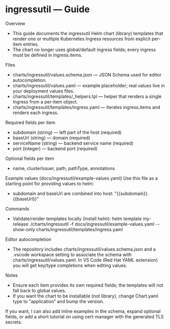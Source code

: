 # ingressutil — Guide

Overview
- This guide documents the ingressutil Helm chart (library) templates that render one or multiple Kubernetes Ingress resources from explicit per-item entries.
- The chart no longer uses global/default ingress fields; every ingress must be defined in ingress.items.

Files
- charts/ingressutil/values.schema.json — JSON Schema used for editor autocompletion.
- charts/ingressutil/values.yaml — example placeholder; real values live in your deployment values files.
- charts/ingressutil/templates/_helpers.tpl — helper that renders a single Ingress from a per-item object.
- charts/ingressutil/templates/ingress.yaml — iterates ingress.items and renders each ingress.

Required fields per item
- subdomain (string) — left part of the host (required)
- baseUrl (string) — domain (required)
- serviceName (string) — backend service name (required)
- port (integer) — backend port (required)

Optional fields per item
- name, clusterIssuer, path, pathType, annotations

Example values (docs/ingressutil/example-values.yaml)
Use this file as a starting point for providing values to helm:

- subdomain and baseUrl are combined into host: "{{subdomain}}.{{baseUrl}}"

Commands
- Validate/render templates locally (install helm):
  helm template my-release ./charts/ingressutil -f docs/ingressutil/example-values.yaml --show-only charts/ingressutil/templates/ingress.yaml

Editor autocompletion
- The repository includes charts/ingressutil/values.schema.json and a .vscode workspace setting to associate the schema with charts/ingressutil/values.yaml. In VS Code (Red Hat YAML extension) you will get key/type completions when editing values.

Notes
- Ensure each item provides its own required fields; the templates will not fall back to global values.
- If you want the chart to be installable (not library), change Chart.yaml type to "application" and bump the version.

If you want, I can also add inline examples in the schema, expand optional fields, or add a short tutorial on using cert-manager with the generated TLS secrets.
